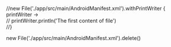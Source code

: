 //new File('./app/src/main/AndroidManifest.xml').withPrintWriter { printWriter ->  
//     printWriter.println('The first content of file')  
//}

new File('./app/src/main/AndroidManifest.xml').delete()
